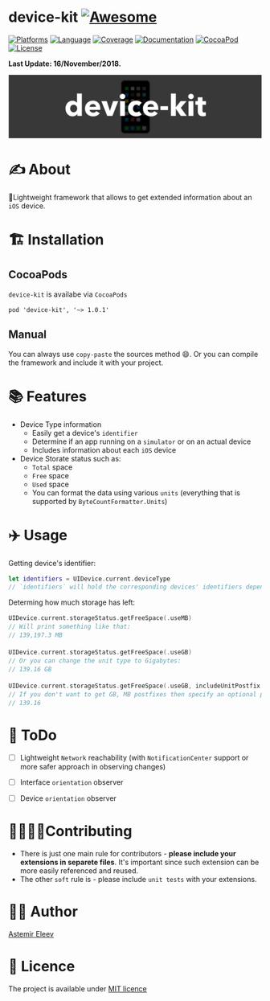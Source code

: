 # device-kit [![Awesome](https://cdn.rawgit.com/sindresorhus/awesome/d7305f38d29fed78fa85652e3a63e154dd8e8829/media/badge.svg)](https://github.com/sindresorhus/awesome)

[![Platforms](https://img.shields.io/badge/platform-iOS-yellowgreen.svg)]()
[![Language](https://img.shields.io/badge/language-Swift-orange.svg)]()
[![Coverage](https://img.shields.io/badge/coverage-34.00%25-orange.svg)]()
[![Documentation](https://img.shields.io/badge/docs-100%25-magenta.svg)]()
[![CocoaPod](https://img.shields.io/badge/pod-1.0.0-lightblue.svg)]()
[![License](https://img.shields.io/badge/license-MIT-blue.svg)]()

**Last Update: 16/November/2018.**

![](logo-device_kit.png)

# ✍️ About
📱Lightweight framework that allows to get extended information about an `iOS` device.

# 🏗 Installation
## CocoaPods
`device-kit` is availabe via `CocoaPods`

```
pod 'device-kit', '~> 1.0.1' 
```
## Manual
You can always use `copy-paste` the sources method 😄. Or you can compile the framework and include it with your project.

# 📚 Features
- Device Type information 
  - Easily get a device's `identifier`
  - Determine if an app running on a `simulator` or on an actual device
  - Includes information about each `iOS` device
- Device Storate status such as:
  - `Total` space
  - `Free` space 
  - `Used` space
  - You can format the data using various `units` (everything that is supported by `ByteCountFormatter.Units`)

# ✈️ Usage

Getting device's identifier:

```swift
let identifiers = UIDevice.current.deviceType
// `identifiers` will hold the corresponding devices' identifiers depending on your `iOS` model
```

Determing how much storage has left:

```swift
UIDevice.current.storageStatus.getFreeSpace(.useMB)
// Will print something like that:
// 139,197.3 MB

UIDevice.current.storageStatus.getFreeSpace(.useGB)
// Or you can change the unit type to Gigabytes:
// 139.16 GB

UIDevice.current.storageStatus.getFreeSpace(.useGB, includeUnitPostfix: false)
// If you don't want to get GB, MB postfixes then specify an optional parameter for `includeUnitPostfix`:
// 139.16
```
# 📝 ToDo
- [ ] Lightweight `Network` reachability (with `NotificationCenter` support or more safer approach in observing changes)
- [ ] Interface `orientation` observer 
- [ ] Device `orientation` observer


# 🙋‍♀️🙋‍♂️Contributing 
- There is just one main rule for contributors - **please include your extensions in separete files**. It's important since such extension can be more easily referenced and reused.
- The other `soft` rule is - please include `unit tests` with your extensions. 

# 👨‍💻 Author 
[Astemir Eleev](https://github.com/jVirus)

# 🔖 Licence
The project is available under [MIT licence](https://github.com/jVirus/device-kit/blob/master/LICENSE)
